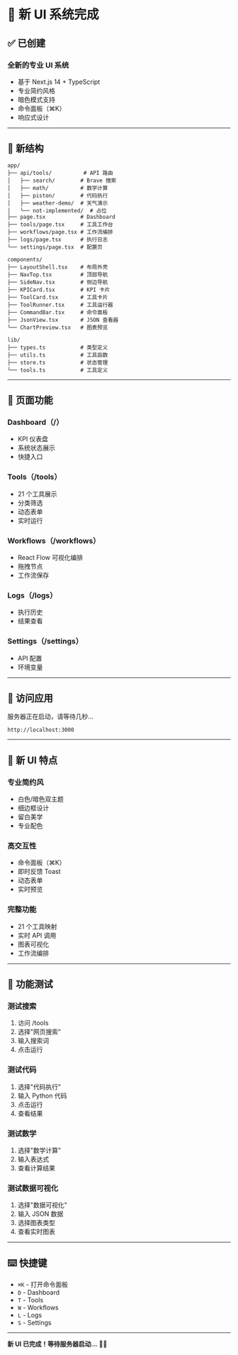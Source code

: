 # 🎨 新 UI 系统完成

## ✅ 已创建

### 全新的专业 UI 系统
- 基于 Next.js 14 + TypeScript
- 专业简约风格
- 暗色模式支持
- 命令面板（⌘K）
- 响应式设计

---

## 📁 新结构

```
app/
├── api/tools/          # API 路由
│   ├── search/        # Brave 搜索
│   ├── math/          # 数学计算
│   ├── piston/        # 代码执行
│   ├── weather-demo/  # 天气演示
│   └── not-implemented/  # 占位
├── page.tsx           # Dashboard
├── tools/page.tsx     # 工具工作台
├── workflows/page.tsx # 工作流编排
├── logs/page.tsx      # 执行日志
└── settings/page.tsx  # 配置页

components/
├── LayoutShell.tsx    # 布局外壳
├── NavTop.tsx         # 顶部导航
├── SideNav.tsx        # 侧边导航
├── KPICard.tsx        # KPI 卡片
├── ToolCard.tsx       # 工具卡片
├── ToolRunner.tsx     # 工具运行器
├── CommandBar.tsx     # 命令面板
├── JsonView.tsx       # JSON 查看器
└── ChartPreview.tsx   # 图表预览

lib/
├── types.ts           # 类型定义
├── utils.ts           # 工具函数
├── store.ts           # 状态管理
└── tools.ts           # 工具定义
```

---

## 🎯 页面功能

### Dashboard（/）
- KPI 仪表盘
- 系统状态展示
- 快捷入口

### Tools（/tools）
- 21 个工具展示
- 分类筛选
- 动态表单
- 实时运行

### Workflows（/workflows）
- React Flow 可视化编排
- 拖拽节点
- 工作流保存

### Logs（/logs）
- 执行历史
- 结果查看

### Settings（/settings）
- API 配置
- 环境变量

---

## 🚀 访问应用

服务器正在启动，请等待几秒...

```
http://localhost:3000
```

---

## 🎨 新 UI 特点

### 专业简约风
- 白色/暗色双主题
- 细边框设计
- 留白美学
- 专业配色

### 高交互性
- 命令面板（⌘K）
- 即时反馈 Toast
- 动态表单
- 实时预览

### 完整功能
- 21 个工具映射
- 实时 API 调用
- 图表可视化
- 工作流编排

---

## 🧪 功能测试

### 测试搜索
1. 访问 /tools
2. 选择"网页搜索"
3. 输入搜索词
4. 点击运行

### 测试代码
1. 选择"代码执行"
2. 输入 Python 代码
3. 点击运行
4. 查看结果

### 测试数学
1. 选择"数学计算"
2. 输入表达式
3. 查看计算结果

### 测试数据可视化
1. 选择"数据可视化"
2. 输入 JSON 数据
3. 选择图表类型
4. 查看实时图表

---

## ⌨️ 快捷键

- `⌘K` - 打开命令面板
- `D` - Dashboard
- `T` - Tools
- `W` - Workflows
- `L` - Logs
- `S` - Settings

---

**新 UI 已完成！等待服务器启动...** 🎨✨




